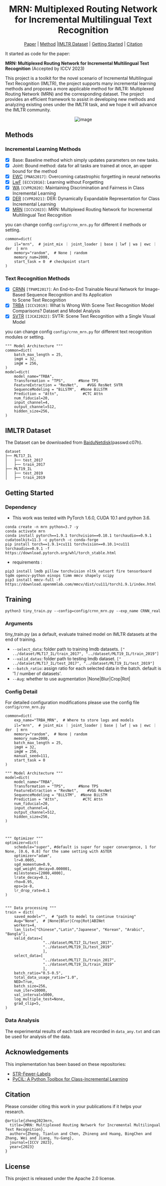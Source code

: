 <div align="center">

# MRN: Multiplexed Routing Network <br/> for Incremental Multilingual Text Recognition

[Paper](https://arxiv.org/abs/2305.14758) | [Method](#methods) |[IMLTR Dataset](#imltr-dataset) | [Getting Started](#getting-started) | [Citation](#citation)

</div>

It started as code for the paper:

**MRN: Multiplexed Routing Network for Incremental Multilingual Text Recognition**
(Accepted by ICCV 2023)

This project is a toolkit for the novel scenario of Incremental Multilingual Text Recognition (IMLTR), the project supports many incremental learning methods and proposes a more applicable method for IMLTR: Multiplexed Routing Network (MRN) and the corresponding dataset. The project provides an efficient framework to assist in developing new methods and analyzing existing ones under the IMLTR task, and we hope it will advance the IMLTR community.

<div align="center">
    
![image](https://github.com/simplify23/MRN/assets/39580716/b865e4c3-e1a4-4fb7-a0d2-91ebc959af46)

</div>


## Methods
### Incremental Learning Methods 
* [x] Base: Baseline method which simply updates parameters on new tasks.
* [x] Joint: Bound method: data for all tasks are trained at once, an upper bound for the method
* [x] [EWC](https://arxiv.org/abs/1612.00796) `[PNAS2017]`: Overcoming catastrophic forgetting in neural networks 
* [x] [LwF](https://arxiv.org/abs/1911.07053) `[ECCV2016]`:  Learning without Forgetting
* [x] [WA](https://arxiv.org/abs/1911.07053) `[CVPR2020]`: Maintaining Discrimination and Fairness in Class Incremental Learning 
* [x] [DER](https://arxiv.org/abs/2103.16788) `[CVPR2021]`: DER: Dynamically Expandable Representation for Class Incremental Learning 
* [x] [MRN](https://arxiv.org/abs/2305.14758) `[ICCV2023]`: MRN: Multiplexed Routing Network for Incremental Multilingual Text Recognition 

you can change config `config/crnn_mrn.py` for different il methods or setting.
```
common=dict(
    il="mrn",  # joint_mix ｜ joint_loader | base | lwf | wa | ewc ｜ der  | mrn
    memory="random",  # None | random
    memory_num=2000,
    start_task = 0  # checkpoint start
)
```

### Text Recognition Methods
* [x] [CRNN](https://ieeexplore.ieee.org/abstract/document/7801919) `[TPAMI2017]`: An End-to-End Trainable Neural Network for Image-Based Sequence Recognition and Its Application <br/> to Scene Text Recognition
* [x] [TRBA](https://arxiv.org/abs/1904.01906) `[ICCV2019]`:  What Is Wrong With Scene Text Recognition Model Comparisons? Dataset and Model Analysis
* [x] [SVTR](https://arxiv.org/abs/2205.00159) `[IJCAI2022]`: SVTR: Scene Text Recognition with a Single Visual Model
      
you can change config `config/crnn_mrn.py` for different text recognition modules or setting.
```
""" Model Architecture """
common=dict(
    batch_max_length = 25,
    imgH = 32,
    imgW = 256,
)
model=dict(
    model_name="TRBA",
    Transformation = "TPS",      #None TPS
    FeatureExtraction = "ResNet",    #VGG ResNet SVTR
    SequenceModeling = "BiLSTM",  #None BiLSTM
    Prediction = "Attn",           #CTC Attn
    num_fiducial=20,
    input_channel=4,
    output_channel=512,
    hidden_size=256,
)
```


## IMLTR Dataset
The Dataset can be downloaded from [BaiduNetdisk](https://pan.baidu.com/s/1Qv4utVzWlLu8UPcBpItHbQ)(passwd:c07h).

```
dataset
├── MLT17_IL
│   ├── test_2017
│   ├── train_2017
├── MLT19_IL
│   ├── test_2019
│   ├── train_2019
```


## Getting Started
### Dependency
- This work was tested with PyTorch 1.6.0, CUDA 10.1 and python 3.6.
```
conda create -n mrn python=3.7 -y
conda activate mrn
conda install pytorch==1.9.1 torchvision==0.10.1 torchaudio==0.9.1 cudatoolkit=11.3 -c pytorch -c conda-forge
pip install torch==1.9.1+cu111 torchvision==0.10.1+cu111 torchaudio==0.9.1 -f https://download.pytorch.org/whl/torch_stable.html
```
- requirements : 
```
pip3 install lmdb pillow torchvision nltk natsort fire tensorboard tqdm opencv-python einops timm mmcv shapely scipy
pip3 install mmcv-full -f https://download.openmmlab.com/mmcv/dist/cu111/torch1.9.1/index.html
```

## Training
```
python3 tiny_train.py --config=config/crnn_mrn.py --exp_name CRNN_real
```
### Arguments
tiny_train.py (as a default, evaluate trained model on IMLTR datasets at the end of training.
* `--select_data`: folder path to training lmdb datasets. `[" ../dataset/MLT17_IL/train_2017", "../dataset/MLT19_IL/train_2019"] `
*  `--valid_datas`: folder path to testing lmdb dataset. `[" ../dataset/MLT17_IL/test_2017", "../dataset/MLT19_IL/test_2019"] `
* `--batch_ratio`: assign ratio for each selected data in the batch. default is '1 / number of datasets'.
* `--Aug`: whether to use augmentation |None|Blur|Crop|Rot|

### Config Detail
For detailed configuration modifications please use the config file `config/crnn_mrn.py`
```
common=dict(
    exp_name="TRBA_MRN",  # Where to store logs and models
    il="mrn",  # joint_mix ｜ joint_loader | base | lwf | wa | ewc ｜ der  | mrn
    memory="random",  # None | random
    memory_num=2000,
    batch_max_length = 25,
    imgH = 32,
    imgW = 256,
    manual_seed=111,
    start_task = 0
)

""" Model Architecture """
model=dict(
    model_name="TRBA",
    Transformation = "TPS",      #None TPS
    FeatureExtraction = "ResNet",    #VGG ResNet
    SequenceModeling = "BiLSTM",  #None BiLSTM
    Prediction = "Attn",           #CTC Attn
    num_fiducial=20,
    input_channel=4,
    output_channel=512,
    hidden_size=256,
)



""" Optimizer """
optimizer=dict(
    schedule="super", #default is super for super convergence, 1 for None, [0.6, 0.8] for the same setting with ASTER
    optimizer="adam",
    lr=0.0005,
    sgd_momentum=0.9,
    sgd_weight_decay=0.000001,
    milestones=[2000,4000],
    lrate_decay=0.1,
    rho=0.95,
    eps=1e-8,
    lr_drop_rate=0.1
)


""" Data processing """
train = dict(
    saved_model="",  # "path to model to continue training"
    Aug="None",  # |None|Blur|Crop|Rot|ABINet
    workers=4,
    lan_list=["Chinese","Latin","Japanese", "Korean", "Arabic", "Bangla"],
    valid_datas=[
                 "../dataset/MLT17_IL/test_2017",
                 "../dataset/MLT19_IL/test_2019"
                 ],
    select_data=[
                 "../dataset/MLT17_IL/train_2017",
                 "../dataset/MLT19_IL/train_2019"
                 ],
    batch_ratio="0.5-0.5",
    total_data_usage_ratio="1.0",
    NED=True,
    batch_size=256,
    num_iter=10000,
    val_interval=5000,
    log_multiple_test=None,
    grad_clip=5,
)

```

### Data Analysis
The experimental results of each task are recorded in `data_any.txt` and can be used for analysis of the data.


## Acknowledgements
This implementation has been based on these repositories:
- [STR-Fewer-Labels](https://github.com/ku21fan/STR-Fewer-Labels)
- [PyCIL: A Python Toolbox for Class-Incremental Learning](https://github.com/G-U-N/PyCIL)

## Citation
Please consider citing this work in your publications if it helps your research.
```
@article{zheng2023mrn,
  title={MRN: Multiplexed Routing Network for Incremental Multilingual Text Recognition},
  author={Zheng, Tianlun and Chen, Zhineng and Huang, BingChen and Zhang, Wei and Jiang, Yu-Gang},
  journal={ICCV 2023},
  year={2023}
}
```

## License
This project is released under the Apache 2.0 license.
